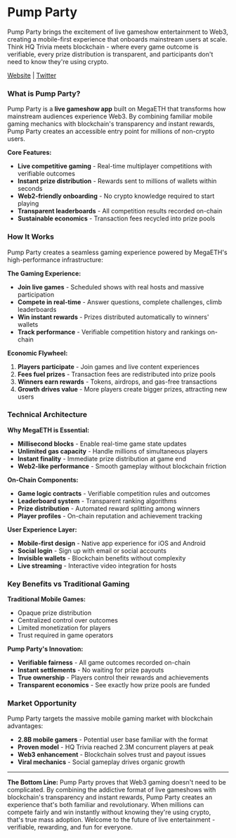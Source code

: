 # Pump Party

Pump Party brings the excitement of live gameshow entertainment to Web3, creating a mobile-first experience that onboards mainstream users at scale. Think HQ Trivia meets blockchain - where every game outcome is verifiable, every prize distribution is transparent, and participants don't need to know they're using crypto.

[Website](https://www.pumpparty.com/) | [Twitter](https://x.com/pumppartyapp)

### What is Pump Party?

Pump Party is a **live gameshow app** built on MegaETH that transforms how mainstream audiences experience Web3. By combining familiar mobile gaming mechanics with blockchain's transparency and instant rewards, Pump Party creates an accessible entry point for millions of non-crypto users.

**Core Features:**

* **Live competitive gaming** - Real-time multiplayer competitions with verifiable outcomes
* **Instant prize distribution** - Rewards sent to millions of wallets within seconds
* **Web2-friendly onboarding** - No crypto knowledge required to start playing
* **Transparent leaderboards** - All competition results recorded on-chain
* **Sustainable economics** - Transaction fees recycled into prize pools

### How It Works

Pump Party creates a seamless gaming experience powered by MegaETH's high-performance infrastructure:

**The Gaming Experience:**

* **Join live games** - Scheduled shows with real hosts and massive participation
* **Compete in real-time** - Answer questions, complete challenges, climb leaderboards
* **Win instant rewards** - Prizes distributed automatically to winners' wallets
* **Track performance** - Verifiable competition history and rankings on-chain

**Economic Flywheel:**

1. **Players participate** - Join games and live content experiences
2. **Fees fuel prizes** - Transaction fees are redistributed into prize pools
3. **Winners earn rewards** - Tokens, airdrops, and gas-free transactions
4. **Growth drives value** - More players create bigger prizes, attracting new users

### Technical Architecture

**Why MegaETH is Essential:**

* **Millisecond blocks** - Enable real-time game state updates
* **Unlimited gas capacity** - Handle millions of simultaneous players
* **Instant finality** - Immediate prize distribution at game end
* **Web2-like performance** - Smooth gameplay without blockchain friction

**On-Chain Components:**

* **Game logic contracts** - Verifiable competition rules and outcomes
* **Leaderboard system** - Transparent ranking algorithms
* **Prize distribution** - Automated reward splitting among winners
* **Player profiles** - On-chain reputation and achievement tracking

**User Experience Layer:**

* **Mobile-first design** - Native app experience for iOS and Android
* **Social login** - Sign up with email or social accounts
* **Invisible wallets** - Blockchain benefits without complexity
* **Live streaming** - Interactive video integration for hosts

### Key Benefits vs Traditional Gaming

**Traditional Mobile Games:**

* Opaque prize distribution
* Centralized control over outcomes
* Limited monetization for players
* Trust required in game operators

**Pump Party's Innovation:**

* **Verifiable fairness** - All game outcomes recorded on-chain
* **Instant settlements** - No waiting for prize payouts
* **True ownership** - Players control their rewards and achievements
* **Transparent economics** - See exactly how prize pools are funded

### Market Opportunity

Pump Party targets the massive mobile gaming market with blockchain advantages:

* **2.8B mobile gamers** - Potential user base familiar with the format
* **Proven model** - HQ Trivia reached 2.3M concurrent players at peak
* **Web3 enhancement** - Blockchain solves trust and payout issues
* **Viral mechanics** - Social gameplay drives organic growth

***

**The Bottom Line:** Pump Party proves that Web3 gaming doesn't need to be complicated. By combining the addictive format of live gameshows with blockchain's transparency and instant rewards, Pump Party creates an experience that's both familiar and revolutionary. When millions can compete fairly and win instantly without knowing they're using crypto, that's true mass adoption. Welcome to the future of live entertainment - verifiable, rewarding, and fun for everyone.
